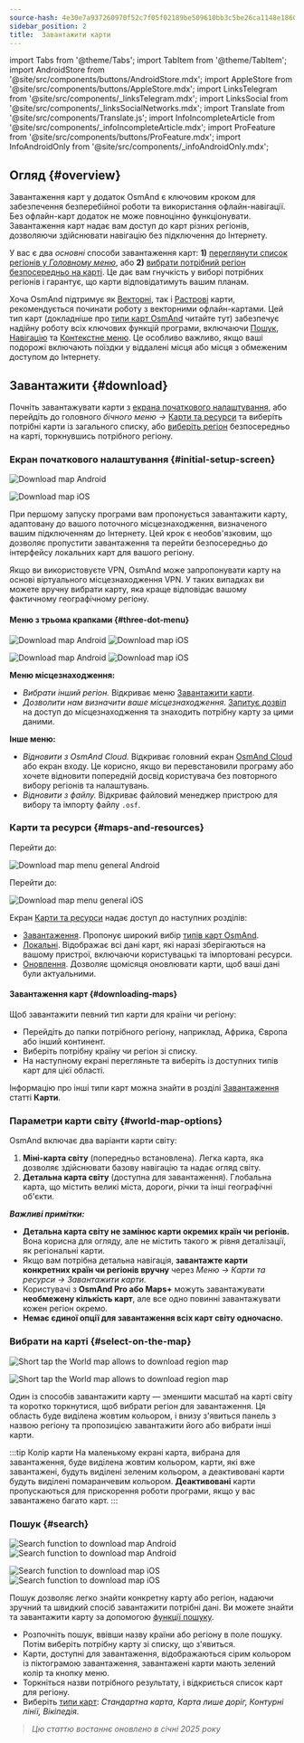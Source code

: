 ```yaml
---
source-hash: 4e30e7a937260970f52c7f05f02189be509610bb3c5be26ca1148e1860a16062
sidebar_position: 2
title:  Завантажити карти
---
```

import Tabs from '@theme/Tabs';
import TabItem from '@theme/TabItem';
import AndroidStore from '@site/src/components/buttons/AndroidStore.mdx';
import AppleStore from '@site/src/components/buttons/AppleStore.mdx';
import LinksTelegram from '@site/src/components/_linksTelegram.mdx';
import LinksSocial from '@site/src/components/_linksSocialNetworks.mdx';
import Translate from '@site/src/components/Translate.js';
import InfoIncompleteArticle from '@site/src/components/_infoIncompleteArticle.mdx';
import ProFeature from '@site/src/components/buttons/ProFeature.mdx';
import InfoAndroidOnly from '@site/src/components/_infoAndroidOnly.mdx';




## Огляд {#overview}

Завантаження карт у додаток OsmAnd є ключовим кроком для забезпечення безперебійної роботи та використання офлайн-навігації. Без офлайн-карт додаток не може повноцінно функціонувати. Завантаження карт надає вам доступ до карт різних регіонів, дозволяючи здійснювати навігацію без підключення до Інтернету.

У вас є два *основні* способи завантаження карт: **1)** [переглянути список регіонів у *Головному меню*](#maps-and-resources), або **2)** [вибрати потрібний регіон безпосередньо на карті](#select-on-the-map). Це дає вам гнучкість у виборі потрібних регіонів і гарантує, що карти відповідатимуть вашим планам.

Хоча OsmAnd підтримує як [Векторні](../map/vector-maps.md), так і [Растрові](../map/raster-maps.md) карти, рекомендується починати роботу з векторними офлайн-картами. Цей тип карт (докладніше про [типи карт OsmAnd](../personal/maps-resources.md#map-types) читайте тут) забезпечує надійну роботу всіх ключових функцій програми, включаючи [Пошук](../search/index.md), [Навігацію](../navigation/index.md) та [Контекстне меню](../map/map-context-menu.md). Це особливо важливо, якщо ваші подорожі включають поїздки у віддалені місця або місця з обмеженим доступом до Інтернету.


## Завантажити {#download}

Почніть завантажувати карти з [екрана початкового налаштування](#initial-setup-screen), або перейдіть до головного *бічного меню* *→* [Карти та ресурси](#maps-and-resources) та виберіть потрібні карти із загального списку, або [виберіть регіон](#select-on-the-map) безпосередньо на карті, торкнувшись потрібного регіону.


### Екран початкового налаштування {#initial-setup-screen}

<Tabs groupId="operating-systems">

<TabItem value="android" label="Android">

![Download map Android](@site/static/img/steps/start_screen_first_screen_andr.png)

</TabItem>

<TabItem value="ios" label="iOS">

![Download map iOS](@site/static/img/steps/start_screen_first_screen_ios.png)

</TabItem>

</Tabs>

При першому запуску програми вам пропонується завантажити карту, адаптовану до вашого поточного місцезнаходження, визначеного вашим підключенням до Інтернету. Цей крок є необов'язковим, що дозволяє пропустити завантаження та перейти безпосередньо до інтерфейсу локальних карт для вашого регіону.

Якщо ви використовуєте VPN, OsmAnd може запропонувати карту на основі віртуального місцезнаходження VPN. У таких випадках ви можете вручну вибрати карту, яка краще відповідає вашому фактичному географічному регіону.


#### Меню з трьома крапками {#three-dot-menu}

<Tabs groupId="operating-systems">

<TabItem value="android" label="Android">

![Download map Android](@site/static/img/steps/start_screen_first_screen_location_andr.png)   ![Download map iOS](@site/static/img/steps/start_screen_first_screen_other_andr.png)

</TabItem>

<TabItem value="ios" label="iOS">

![Download map Android](@site/static/img/steps/start_screen_first_screen_location_ios.png)   ![Download map iOS](@site/static/img/steps/start_screen_first_screen_other_ios.png)

</TabItem>

</Tabs>

**Меню місцезнаходження:**

- *Вибрати інший регіон.* Відкриває меню [Завантажити карти](#maps-and-resources).
- *Дозволити нам визначити ваше місцезнаходження.* [Запитує дозвіл](../start-with/first-steps.md#permission-to-access-the-location) на доступ до місцезнаходження та знаходить потрібну карту за цими даними.

**Інше меню:**

- *Відновити з OsmAnd Cloud.* Відкриває головний екран [OsmAnd Cloud](../personal/osmand-cloud.md) або екран входу. Це корисно, якщо ви перевстановили програму або хочете відновити попередній досвід користувача без повторного вибору регіонів та налаштувань.
- *Відновити з файлу.* Відкриває файловий менеджер пристрою для вибору та імпорту файлу `.osf`.


### Карти та ресурси {#maps-and-resources}

<Tabs groupId="operating-systems">

<TabItem value="android" label="Android">

Перейти до: *<Translate android="true" ids="shared_string_menu,maps_and_resources,downloads"/>*

![Download map menu general Android](@site/static/img/personal/maps/download_menu_andr.png)

</TabItem>

<TabItem value="ios" label="iOS">

Перейти до: *<Translate ios="true" ids="shared_string_menu,res_mapsres"/>*

![Download map menu general iOS](@site/static/img/personal/maps/download_menu_ios.png)

</TabItem>

</Tabs>

Екран [Карти та ресурси](../personal/maps-resources.md) надає доступ до наступних розділів:

- [Завантаження](../personal/maps-resources.md#downloads). Пропонує широкий вибір [типів карт OsmAnd](../personal/maps-resources.md#map-types).
- [Локальні](../personal/maps-resources.md#local). Відображає всі дані карт, які наразі зберігаються на вашому пристрої, включаючи користувацькі та імпортовані ресурси.
- [Оновлення](../personal/maps-resources.md#updates). Дозволяє щомісяця оновлювати карти, щоб ваші дані були актуальними.

#### Завантаження карт {#downloading-maps}

Щоб завантажити певний тип карти для країни чи регіону:

- Перейдіть до папки потрібного регіону, наприклад, Африка, Європа або інший континент.
- Виберіть потрібну країну чи регіон зі списку.
- На наступному екрані перегляньте та виберіть із доступних типів карт для цієї області.

Інформацію про інші типи карт можна знайти в розділі [Завантаження](../personal/maps-resources.md#downloads) статті **Карти**.

### Параметри карти світу {#world-map-options}

OsmAnd включає два варіанти карти світу:

1. **Міні-карта світу** (попередньо встановлена). Легка карта, яка дозволяє здійснювати базову навігацію та надає огляд світу.
2. **Детальна карта світу** (доступна для завантаження). Глобальна карта, що містить великі міста, дороги, річки та інші географічні об'єкти.

***Важливі примітки:***

- **Детальна карта світу не замінює карти окремих країн чи регіонів.** Вона корисна для огляду, але не містить такого ж рівня деталізації, як регіональні карти.
- Якщо вам потрібна детальна навігація, **завантажте карти конкретних країн чи регіонів вручну** через *Меню → Карти та ресурси → Завантажити карти.*
- Користувачі з **OsmAnd Pro або Maps+** можуть завантажувати **необмежену кількість карт**, але все одно повинні завантажувати кожен регіон окремо.
- **Немає єдиної опції для завантаження всіх карт світу одночасно.**


### Вибрати на карті {#select-on-the-map}

<Tabs groupId="operating-systems">

<TabItem value="android" label="Android">

![Short tap the World map allows to download region map](@site/static/img/map/download_region_map_via_worldmap.png)

</TabItem>

<TabItem value="ios" label="iOS">

![Short tap the World map allows to download region map](@site/static/img/settings/download_region_map_via_worldmap_ios.png)

</TabItem>

</Tabs>

Один із способів завантажити карту — зменшити масштаб на карті світу та коротко торкнутися, щоб вибрати регіон для завантаження. Ця область буде виділена жовтим кольором, і внизу з'явиться панель з назвою регіону та пропозицією завантажити його або вибрати інші карти.

:::tip Колір карти
На маленькому екрані карта, вибрана для завантаження, буде виділена жовтим кольором, карти, які вже завантажені, будуть виділені зеленим кольором, а деактивовані карти будуть виділені помаранчевим кольором. **Деактивовані** карти пропускаються для прискорення роботи програми, якщо у вас завантажено багато карт.
:::

### Пошук {#search}

<Tabs groupId="operating-systems">

<TabItem value="android" label="Android">

![Search function to download map Android](@site/static/img/settings/search_download_map_3_andr.png) ![Search function to download map Android](@site/static/img/settings/search_download_map_4_andr.png)

</TabItem>

<TabItem value="ios" label="iOS">

![Search function to download map iOS](@site/static/img/settings/search_download_map_1_ios.png) ![Search function to download map iOS](@site/static/img/settings/search_download_map_2_ios.png)

</TabItem>

</Tabs>

Пошук дозволяє легко знайти конкретну карту або регіон, надаючи зручний та швидкий спосіб завантажити потрібні дані. Ви можете знайти та завантажити карту за допомогою [функції пошуку](../search/index.md).

- Розпочніть пошук, ввівши назву країни або регіону в поле пошуку. Потім виберіть потрібну карту зі списку, що з'явиться.
- Карти, доступні для завантаження, відображаються сірим кольором із піктограмою завантаження, завантажені карти мають зелений колір та кнопку меню.
- Торкніться назви потрібного результату, і відкриється список карт для регіону.
- Виберіть [типи карт](../personal/maps-resources.md#map-types): *Стандартна карта, Карта лише доріг, Контурні лінії, Вікіпедія*.

> *Цю статтю востаннє оновлено в січні 2025 року*